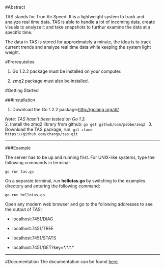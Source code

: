 
#Abstract

TAS stands for True Air Speed. It is a lightweight system to track and analyze real time data. 
TAS is able to handle a lot of incoming data, create visuals to analyze it and take snapshots to furthur examine the data at a specific time. 

The data in TAS is stored for approximately a minute, the idea is to track current trends and analyze real time data while keeping the system light weight. 


#Prerequisites

1. Go 1.2.2 package must be installed on your computer.

2. zmq2 package must also be installed.


#Getting Started


###Installation

1. Download the Go 1.2.2 package:http://golang.org/dl/ 
  
  *Note: TAS hasn’t been tested on Go 1.3.*  
2. 
Install the zmq2 library from github:
```go get github/com/pebbe/zmq2 ```
3. Download the TAS package, run:
```git clone https://github.com/chango/tas.git```

----
###Example


The server has to be up and running first. For UNIX-like systems, type the following commands in terminal:
```
go run tas.go
```
On a separate terminal, run **hellotas.go** by switching to the examples directory and entering the following command:
```
go run hellotas.go
```
Open any modern web browser and go to the following addresses to see the output of TAS:

- localhost:7451/DIAG            

- localhost:7451/TREE             

- localhost:7451/STATS          

- localhost:7451/GET?key=\*.\*.\*.\*

----
#Documentation
The documentation can be found [here](./doc/documentation.md).


